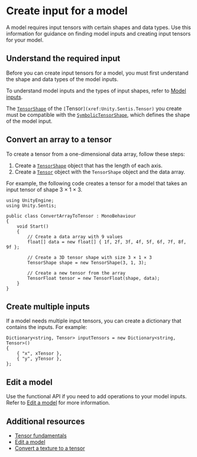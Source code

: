 # Create input for a model

A model requires input tensors with certain shapes and data types. Use this information for guidance on finding model inputs and creating input tensors for your model.

## Understand the required input

Before you can create input tensors for a model, you must first understand the shape and data types of the model inputs. 

To understand model inputs and the types of input shapes, refer to [Model inputs](models-concept.md#model-inputs).

The [`TensorShape`](xref:Unity.Sentis.TensorShape) of the `[`Tensor`](xref:Unity.Sentis.Tensor)` you create must be compatible with the [`SymbolicTensorShape`](xref:Unity.Sentis.SymbolicTensorShape), which defines the shape of the model input.

## Convert an array to a tensor

To create a tensor from a one-dimensional data array, follow these steps:

1. Create a [`TensorShape`](xref:Unity.Sentis.TensorShape) object that has the length of each axis.
2. Create a [`Tensor`](xref:Unity.Sentis.Tensor) object with the `TensorShape` object and the data array.

For example, the following code creates a tensor for a model that takes an input tensor of shape 3 × 1 × 3.

```
using UnityEngine;
using Unity.Sentis;

public class ConvertArrayToTensor : MonoBehaviour
{
    void Start()
    {
        // Create a data array with 9 values
        float[] data = new float[] { 1f, 2f, 3f, 4f, 5f, 6f, 7f, 8f, 9f };

        // Create a 3D tensor shape with size 3 × 1 × 3
        TensorShape shape = new TensorShape(3, 1, 3);

        // Create a new tensor from the array
        TensorFloat tensor = new TensorFloat(shape, data);
    }
}
```

## Create multiple inputs

If a model needs multiple input tensors, you can create a dictionary that contains the inputs. For example:

```
Dictionary<string, Tensor> inputTensors = new Dictionary<string, Tensor>()
{
    { "x", xTensor },
    { "y", yTensor },
};
```

## Edit a model

Use the functional API if you need to add operations to your model inputs. Refer to [Edit a model](edit-a-model.md) for more information.

## Additional resources

- [Tensor fundamentals](tensor-fundamentals.md)
- [Edit a model](edit-a-model.md)
- [Convert a texture to a tensor](convert-texture-to-tensor.md)
